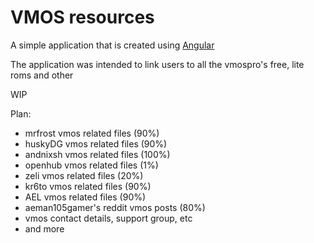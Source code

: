 # VMOS resources

A simple application that is created using [Angular](https://angular.io/)

The application was intended to link users to all the vmospro's free, lite roms and other

WIP

Plan:
- mrfrost vmos related files (90%) 
- huskyDG vmos related files (90%)
- andnixsh vmos related files (100%)
- openhub vmos related files (1%)
- zeli vmos related files (20%)
- kr6to vmos related files (90%)
- AEL vmos related files (90%) 
- aeman105gamer's reddit vmos posts (80%)
- vmos contact details, support group, etc
- and more




